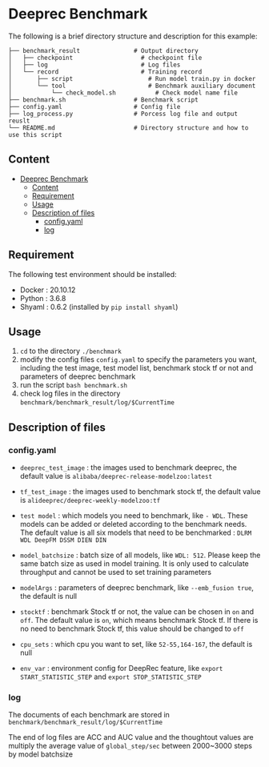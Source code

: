 # Deeprec Benchmark
The following is a brief directory structure and description for this example:

```
├── benchmark_result               # Output directory  
│   ├── checkpoint                   # checkpoint file  
│   ├── log                          # Log files  
│   └── record                       # Training record  
│       ├── script                     # Run model train.py in docker  
│       └── tool                       # Benchmark auxiliary document  
│           └── check_model.sh           # Check model name file  
├── benchmark.sh                   # Benchmark script  
├── config.yaml                    # Config file  
├── log_process.py                 # Porcess log file and output reuslt  
└── README.md                      # Directory structure and how to use this script
```


## Content
- [Deeprec Benchmark](#deeprec-benchmark)
  - [Content](#content)
  - [Requirement](#requirement)
  - [Usage](#usage)
  - [Description of files](#description-of-files)
    - [config.yaml](#configyaml)
    - [log](#log)


## Requirement
The following test environment should be installed:
+ Docker : 20.10.12
+ Python : 3.6.8
+ Shyaml : 0.6.2 (installed by `pip install shyaml`)

## Usage
1. `cd` to the directory `./benchmark`  
2. modify the config files `config.yaml` to specify the parameters you want, including the test image, test model list, benchmark stock tf or not and parameters of deeprec benchmark
3. run the script `bash benchmark.sh`  
4. check log files in the directory `benchmark/benchmark_result/log/$CurrentTime`

## Description of files
### config.yaml
- `deeprec_test_image` : the images used to benchmark deeprec,  the default value is `alibaba/deeprec-release-modelzoo:latest`

- `tf_test_image` : the images used to benchmark stock tf, the default value is `alideeprec/deeprec-weekly-modelzoo:tf` 

- `test model` : which models you need to benchmark, like `- WDL`. These models can be added or deleted according to the benchmark needs.  The default value is all six models that need to be benchmarked : `DLRM WDL DeepFM DSSM DIEN DIN`

- `model_batchsize` : batch size of all models, like `WDL: 512`. Please keep the same batch size as used in model training. It is only used to calculate throughput and cannot be used to set training parameters

- `modelArgs` : parameters of deeprec benchmark, like `--emb_fusion true`, the default is null

- `stocktf` : benchmark Stock tf or not, the value can be chosen in `on` and `off`. The default value is `on`, which means benchmark Stock tf. If there is no need to benchmark Stock tf, this value should be changed to `off`

- `cpu_sets` : which cpu you want to set, like `52-55,164-167`, the default is null

- `env_var` : environment config for DeepRec feature, like `export START_STATISTIC_STEP` and `export STOP_STATISTIC_STEP`

### log
The documents of each benchmark are stored in `benchmark/benchmark_result/log/$CurrentTime`

The end of log files are ACC and AUC value and the thoughtout values are multiply the average value of `global_step/sec` between 2000~3000 steps by model batchsize
